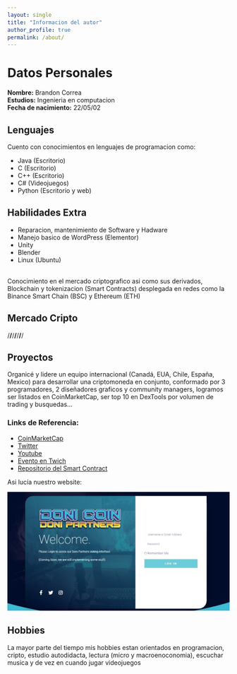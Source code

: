 ```yaml
---
layout: single
title: "Informacion del autor"
author_profile: true
permalink: /about/
---
```


# Datos Personales
**Nombre:** Brandon Correa<br>
**Estudios:** Ingenieria en computacion<br>
**Fecha de nacimiento:** 22/05/02

## Lenguajes
Cuento con conocimientos en lenguajes de programacion como:
- Java (Escritorio)
- C (Escritorio)
- C++ (Escritorio)
- C# (Videojuegos)
- Python (Escritorio y web)


## Habilidades Extra
- Reparacion, mantenimiento de Software y Hadware
- Manejo basico de WordPress (Elementor)
- Unity
- Blender
- Linux (Ubuntu)
<br>
Conocimiento en el mercado criptografico asi como sus derivados, Blockchain y tokenizacion (Smart Contracts)
desplegada en redes como la Binance Smart Chain (BSC) y Ethereum (ETH)

## Mercado Cripto 

/**/**/**/**/**/**/


## Proyectos
Organicé y lidere un equipo internacional (Canadá, EUA, Chile, España, Mexico) para desarrollar una criptomoneda en conjunto, conformado por 3 programadores, 2 diseñadores graficos y community managers, logramos ser listados en CoinMarketCap, ser top 10 en DexTools por volumen de trading
y busquedas... 

### Links de Referencia: 

- [CoinMarketCap](https://coinmarketcap.com/currencies/doni-coin/)
- [Twitter](https://twitter.com/CoinDoni)
- [Youtube](https://www.youtube.com/watch?v=_AP_Z10C4aM)
- [Evento en Twich](https://twitter.com/CoinDoni/status/1422955264806817799?s=20&t=XlLUvrGDG2tPgIoCA-vfRg)
- [Repositorio del Smart Contract](https://github.com/BrandonFilth/Doni-Coin)

Asi lucía nuestro website: 
<p align="left">
<img src="/assets/images/LogIn.jpg">
</p>




## Hobbies
La mayor parte del tiempo mis hobbies estan orientados en programacion, cripto, estudio autodidacta,
lectura (micro y macroenoconomia), escuchar musica y de vez en cuando jugar videojuegos




